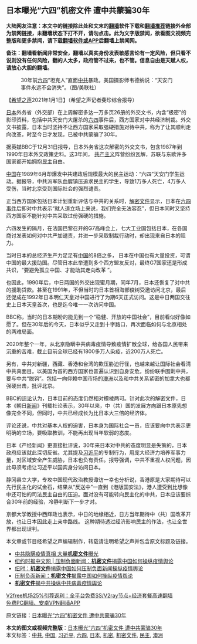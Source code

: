  <h2>日本曝光“六四”机密文件 遭中共蒙骗30年</h2> <p class="notice"><b>大陆网友注意：本文中的链接除此处和文末的<a href="https://github.com/bannedbook/fanqiang" >翻墙</a>软件下载和<a href="https://github.com/killgcd/justmysocks/blob/master/README.md">翻墙推荐</a>链接外全部为禁网链接，未翻墙状态下打不开，请勿点击。此为文字版禁闻，欲看图文视频完整版和更多禁闻，请下载<a href="https://github.com/bannedbook/fanqiang">翻墙软件或APP</a>后翻墙上禁闻网。</p><p>备注：翻墙看新闻非常安全，翻墙以真实身份发表敏感言论有一定风险，但只看不说则没有任何风险，翻的人太多，政府管不过来，也不管。信息自由是天赋人权，请放心大胆的翻墙。</b></p>  <div class="entry"> <figure> <p><figcaption> 30年前<a href="https://www.bannedbook.org/bnews/tag/%e5%85%ad%e5%9b%9b/" class="st_tag internal_tag" rel="tag" title="标签 六四 下的日志">六四</a>“坦克人”直面<a href="https://www.bannedbook.org/bnews/tag/%e4%b8%ad%e5%85%b1/" class="st_tag internal_tag" rel="tag" title="标签 中共 下的日志">中共</a>暴政。美国摄影师韦德纳说：“天安门事件永远不会消失”。（图/美联社）</figcaption></figure> <p>【<span class='wp_keywordlink_affiliate'><a href="https://www.soundofhope.org" title="希望之声" target="_blank">希望之声</a></span>2021年1月1日】（希望之声记者斐珍综合报导）</p> <p><a href="https://www.bannedbook.org/bnews/tag/%e6%97%a5%e6%9c%ac/" class="st_tag internal_tag" rel="tag" title="标签 日本 下的日志">日本</a>外务省（外交部）在上周解密多达一万多页26册的外交文书，内含“极密”的影印资料，包括中共天安门大屠杀的<span class='wp_keywordlink'><a href="https://www.bannedbook.org/forum2/topic2509.html" title="《中国六四真相》" target="_blank">六四</a></span>事件后，西方国家对中共经济制裁。外交文书披露，日本当时坚持不让西方国家采取强硬措施对待中共，称为了让其顺利走向改革，时至今日才发现，已被中共蒙骗了30年。</p> <p>据英媒BBC于12月31日报导，日本外务省这次解密的外交文书，包含1987年到1990年日本外交政策史料。这3年间， <span class='wp_keywordlink'><a href="https://www.bannedbook.org/forum2/topic6177.html" title="《共产主义的终极目的》" target="_blank">共产主义</a></span>阵营纷纷瓦解，苏联与东欧许多国家都开始拥抱<a href="https://www.bannedbook.org/bnews/tag/%e6%b0%91%e4%b8%bb/" class="st_tag internal_tag" rel="tag" title="标签 民主 下的日志">民主</a>自由。</p> <p><span class='wp_keywordlink_affiliate'><a href="https://www.bannedbook.org/" title="中国" target="_blank">中国</a></span>在1989年6月却爆发中共建政后规模最大的民主运动：“六四”天安门学生运动。据报导，中共派军队血腥镇压追求民主的学生，导致1万多人死亡，4万多人受伤，当时北京受到国际社会的强烈谴责。</p>  <p>正当西方国家包括日本计划重新评估与中共的关系时，<span class='wp_keywordlink'><a href="https://www.bannedbook.org/forum34/" title="中共内部文件 中共保密文件 解密文件" target="_blank">解密文件</a></span>显示，日本在<span class='wp_keywordlink'><a href="https://www.bannedbook.org/forum2/topic1310.html" title="tiananmen六四事件" target="_blank">六四事件</a></span>后即对中共表示“就人道立场上来说，我们完全无法容忍”，但日本同时又坚持西方国家不能针对中共采取过份强硬的措施。</p> <p>六四发生的隔月，在法国巴黎召开的G7高峰会上，七大工业国包括日本，在各国商讨发表如何对中共严加谴责，并进一步采取制裁行动时，却出现来自日本的阻力。</p> <p>当时日本的总经济生产力足足有<a href="https://www.bannedbook.org/bnews/tag/%E4%B8%AD%E5%9B%BD/" class="st_tag internal_tag" rel="tag" title="标签 中国 下的日志">中国</a>的8倍之多， 日本在中国也有大量投资，可谓中国的最大援助国。尽管日本此举遭到多个西方盟友反对，最终G7国家还是形成共识，“要避免孤立中国、才能助其走向改革 ”。</p> <p>也因此，1990年后，中日两国的外交出现蜜月期，同年7月，日本还恢复了对中共的援助贷款。甚至在1991年，不但当时的日本首相海部俊树受邀访问北京，最后还促成在1992年日本明仁天皇对中国进行了为期6天正式访问。这是中日两国交往史上日本天皇首次，也是迄今唯一一次访问中国。</p>  <p>BBC称，当时的日本期盼的能见到一个“稳健、开放的中国社会”，目前看似好像如愿了。但在30年后的今天，日本似乎又走到十字路口，再次面临如何与北京相处的两难局面。</p> <p>2020年整个一年，从北京隐瞒中共病毒疫情导致疫情扩散全球，给各国人民带来沉重的苦难，截止目前全球已经有1800多万人染疫，近200万人死亡。</p> <p>另有，中共对新疆，西藏、香港和台湾的欺压胁迫行径，也越来越让国际社会看清中共真面目。以美国为首的西方国家也普遍认识到自身安危，纷纷联手围剿中共，要与中共“脱钩”。包括一向仰赖中国市场的<a href="https://www.bannedbook.org/bnews/tag/%e6%be%b3%e6%b4%b2/" class="st_tag internal_tag" rel="tag" title="标签 澳洲 下的日志">澳洲</a>以及和中共关系紧密的加拿大也都强硬出击，批评北京。</p> <p>BBC的<span class='wp_keywordlink_affiliate'><a href="https://www.bannedbook.org/bnews/comments/" title="新闻评论" target="_blank">评论</a></span>认为，日本目前的态度仍然相对模棱两可。针对此次的解密文件，日本《朝日<span class='wp_keywordlink_affiliate'><a href="https://www.bannedbook.org/" title="新闻">新闻</a></span>》刊载社论表示，30年以来，中（共）国的发展方向跟日本原先想像完全不同，但同时，中共已经成长为比日本大三倍的经济体。</p>  <p>评论还说，中共对基本人权的迫害，日本身为国际社会一员，应该要向中共表示更明确的立场，要吸取教训，不能再出现当年软弱的态度。</p> <p>日本《产经新闻》更直接批评说，30年来日本对中共的态度明显是失策的，日本政府应该就此深切反省。尤其提及<a href="https://www.bannedbook.org/bnews/tag/%e4%b9%a0%e8%bf%91%e5%b9%b3/" class="st_tag internal_tag" rel="tag" title="标签 习近平 下的日志">习近平</a>的专制行为，用庞大经济力培养军事力量，对区域安全产生威胁，日本也负有责任。报导强调，中共不重视人权问题，因此毋须考虑让习近平以国宾身分访问日本。</p> <p>静冈县立大学，专攻中国现代政治教授诹访一幸也分析说，香港原是大家期待可以先行民主化的试金石，结果从“反送中”一直到《港版国安法》，港人遭受到比想像中还可怕的司法民主自由的压迫。面对没有可能转向民主化的中共，日本应该要综合30年前的经验，冷静判断下一步才对。</p> <p>京都大学教授中西辉政也表示，中日的地缘相近，日方当年期待中（共）国改革开放，也让日本因此走上亲中路线。 这种期待透过经济影响民主的作法，也让全世界都出现误判。</p>  <p>本文章或节目经希望之声编辑制作，转载请注明希望之声并包含原文标题及链接。</p> <ul class='op-related-articles' title='相关阅读'> <li><a href='https://www.bannedbook.org/bnews/cbnews/20201221/1452167.html' target='_blank'>中共隐瞒疫情真相 大量<b>机密文件</b>曝光</a></li> <li><a href='https://www.bannedbook.org/bnews/baitai/20201221/1451795.html' target='_blank'>纽约时报中文网 &#124; 压制负面新闻：<b>机密文件</b>揭露中国如何操纵疫情舆论</a></li> <li><a href='https://www.bannedbook.org/bnews/headline/20201220/1451754.html' target='_blank'>纽时：<b>机密文件</b>揭露中国如何压制负面新闻操纵疫情舆论</a></li> <li><a href='https://www.bannedbook.org/bnews/baitai/20201220/1451571.html' target='_blank'>压制负面新闻：<b>机密文件</b>揭露中国如何操纵疫情舆论</a></li> <li><a href='https://www.bannedbook.org/bnews/cbnews/20201220/1451416.html' target='_blank'><b>机密文件</b>揭中共操纵中共病毒疫情舆论</a></li> </ul> <p class="texttj"> <a href="https://www.bannedbook.org/forum23/topic22702.html" target="_blank">V2free机场25%引荐返利：全平台免费SS/V2ray节点+经济套餐高速翻墙</a><br/> <a href="https://github.com/bannedbook/fanqiang/wiki/%E7%A6%81%E9%97%BB%E7%BD%91%E5%AE%89%E5%8D%93%E7%BF%BB%E5%A2%99%E6%96%B0%E9%97%BBAPP" target="_blank">免费PC翻墙、安卓VPN翻墙APP</a></p><p>原文链接：<a class="src_link"  href="https://www.soundofhope.org/post/459335" target="_blank">日本曝光“六四”机密文件 遭中共蒙骗30年</a></p><a name='sharetosocial'></a>       <div><b>本文的图文或视频完整版</b>：<a href='https://www.bannedbook.org/bnews/comments/20210101/1459127.html'>日本曝光“六四”机密文件 遭中共蒙骗30年</a></div>  </div><!--END ENTRY--> <div class="postfooter"> <div>本文标签：<a href="https://www.bannedbook.org/bnews/tag/%e4%b8%ad%e5%85%b1/" rel="tag">中共</a>, <a href="https://www.bannedbook.org/bnews/tag/%E4%B8%AD%E5%9B%BD/" rel="tag">中国</a>, <a href="https://www.bannedbook.org/bnews/tag/%e4%b9%a0%e8%bf%91%e5%b9%b3/" rel="tag">习近平</a>, <a href="https://www.bannedbook.org/bnews/tag/%e5%85%ad%e5%9b%9b/" rel="tag">六四</a>, <a href="https://www.bannedbook.org/bnews/tag/%e6%97%a5%e6%9c%ac/" rel="tag">日本</a>, <a href="https://www.bannedbook.org/bnews/tag/%E6%9C%BA%E5%AF%86/" rel="tag">机密</a>, <a href="https://www.bannedbook.org/bnews/tag/%E6%9C%BA%E5%AF%86%E6%96%87%E4%BB%B6/" rel="tag">机密文件</a>, <a href="https://www.bannedbook.org/bnews/tag/%e6%b0%91%e4%b8%bb/" rel="tag">民主</a>, <a href="https://www.bannedbook.org/bnews/tag/%e6%be%b3%e6%b4%b2/" rel="tag">澳洲</a></div>  </div><!--END POSTFOOTER--> 